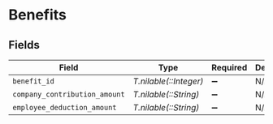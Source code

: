 # Benefits


## Fields

| Field                         | Type                          | Required                      | Description                   |
| ----------------------------- | ----------------------------- | ----------------------------- | ----------------------------- |
| `benefit_id`                  | *T.nilable(::Integer)*        | :heavy_minus_sign:            | N/A                           |
| `company_contribution_amount` | *T.nilable(::String)*         | :heavy_minus_sign:            | N/A                           |
| `employee_deduction_amount`   | *T.nilable(::String)*         | :heavy_minus_sign:            | N/A                           |